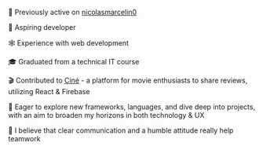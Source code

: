 🔄 Previously active on [nicolasmarcelin0](https://github.com/nicolasmarcelin0)

🌱 Aspiring developer

🕸️ Experience with web development

🎓 Graduated from a technical IT course

🎬 Contributed to 
[Ciné](https://github.com/Sapucai-Socket/New-Website-Movie) - a platform for movie enthusiasts to share reviews, utilizing React & Firebase

🚀 Eager to explore new frameworks, languages, and dive deep into projects, with an aim to broaden my horizons in both technology & UX

💬 I believe that clear communication and a humble attitude really help teamwork
